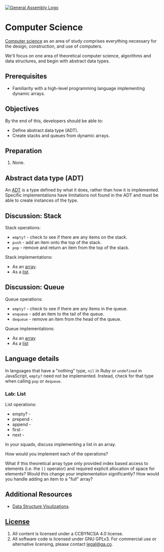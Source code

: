 [![General Assembly Logo](https://camo.githubusercontent.com/1a91b05b8f4d44b5bbfb83abac2b0996d8e26c92/687474703a2f2f692e696d6775722e636f6d2f6b6538555354712e706e67)](https://generalassemb.ly/education/web-development-immersive)

# Computer Science

[Computer science](https://en.wikipedia.org/wiki/Computer_science) as an area of
study comprises everything necessary for the design, construction, and use of
computers.

We'll focus on one area of theoretical computer science, algorithms and data
structures, and  begin with abstract data types.

## Prerequisites

-   Familiarity with a high-level programming language implementing dynamic
    arrays.

## Objectives

By the end of this, developers should be able to:

-   Define abstract data type (ADT).
-   Create stacks and queues from dynamic arrays.

## Preparation

1.  None.

## Abstract data type (ADT)

An [ADT](https://en.wikipedia.org/wiki/Abstract_data_type) is a type defined by
what it does, rather than how it is implemented.  Specific implementations have
limitations not found in the ADT and must be able to create instances of the
type.

## Discussion: Stack

Stack operations:

-   `empty?` - check to see if there are any items on the stack.
-   `push` - add an item onto the top of the stack.
-   `pop` - remove and return an item from the top of the stack.

Stack implementations:

-   As an [array](http://www.cs.usfca.edu/~galles/visualization/StackArray.html).
-   As a [list](http://www.cs.usfca.edu/~galles/visualization/StackLL.html).

## Discussion: Queue

Queue operations:

-   `empty?` - check to see if there are any items in the queue.
-   `enqueue` - add an item to the tail of the queue.
-   `dequeue` - remove an item from the head of the queue.

Queue implementations:

-   As an [array](http://www.cs.usfca.edu/~galles/visualization/QueueArray.html)
-   As a [list](http://www.cs.usfca.edu/~galles/visualization/QueueLL.html)

## Language details

In languages that have a "nothing" type, `nil` in Ruby or `undefined` in
JavaScript, `empty?` need not be implemented.  Instead, check for that type when
calling `pop` or `dequeue`.

### Lab: List

List operations:

-   empty? -
-   prepend -
-   append -
-   first -
-   next -

In your squads, discuss implementing a list in an array.  

How would you implement each of the operations?  

What if this theoretical array type only provided index based access to elements
(i.e. the `[]` operator) and required explicit allocation of space for elements?
Would this change your implementation significantly?  How would you handle
adding an item to a "full" array?

## Additional Resources

-   [Data Structure Visulizations](http://www.cs.usfca.edu/~galles/visualization/Algorithms.html).

## [License](LICENSE)

1.  All content is licensed under a CC­BY­NC­SA 4.0 license.
1.  All software code is licensed under GNU GPLv3. For commercial use or
    alternative licensing, please contact legal@ga.co.
